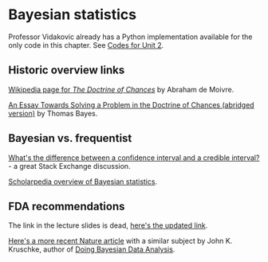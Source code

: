 # Bayesian statistics

Professor Vidakovic already has a Python implementation available for the only code in this chapter. See [Codes for Unit 2](https://raw.githubusercontent.com/areding/6420-pymc/main/original_examples/Codes4Unit2/coin.py). 

## Historic overview links

[Wikipedia page for *The Doctrine of Chances*](https://en.wikipedia.org/wiki/The_Doctrine_of_Chances) by Abraham de Moivre.

[An Essay Towards Solving a Problem in the Doctrine of Chances (abridged version)](https://www.ias.ac.in/article/fulltext/reso/008/04/0080-0088) by Thomas Bayes.

## Bayesian vs. frequentist

[What's the difference between a confidence interval and a credible interval?](https://stats.stackexchange.com/questions/2272/whats-the-difference-between-a-confidence-interval-and-a-credible-interval) - a great Stack Exchange discussion.

[Scholarpedia overview of Bayesian statistics](http://www.scholarpedia.org/article/Bayesian_statistics).

## FDA recommendations

The link in the lecture slides is dead, [here's the updated link](https://www.fda.gov/media/71512/download).

[Here's a more recent Nature article](https://www.nature.com/articles/s41562-021-01177-7) with a similar subject by John K. Kruschke, author of [Doing Bayesian Data Analysis](https://sites.google.com/site/doingbayesiandataanalysis/).
